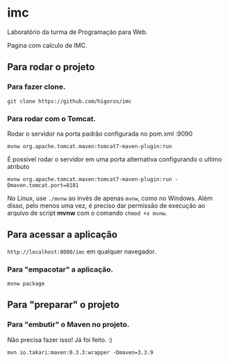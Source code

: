 # imc

Laboratório da turma de Programação para Web.

Pagina com calculo de IMC.

## Para rodar o projeto

### Para fazer clone.

`git clone https://github.com/higoros/imc`

### Para rodar com o Tomcat.

Rodar o servidor na porta padrão configurada no pom.xml :9090

`mvnw org.apache.tomcat.maven:tomcat7-maven-plugin:run`

É possivel rodar o servidor em uma porta alternativa configurando o ultimo atributo 

`mvnw org.apache.tomcat.maven:tomcat7-maven-plugin:run -Dmaven.tomcat.port=8181`

No Linux, use `./mvnw` ao invés de apenas `mvnw`, como no Windows. Além disso, pelo menos uma vez, é preciso dar permissão de execução ao arquivo de script **mvnw** com o comando `chmod +x mvnw`.

## Para acessar a aplicação

`http://localhost:8080/imc` em qualquer navegador.

### Para "empacotar" a aplicação.

`mvnw package`

## Para "preparar" o projeto

### Para "embutir" o Maven no projeto.

Não precisa fazer isso! Já foi feito. :)

`mvn io.takari:maven:0.3.3:wrapper -Dmaven=3.3.9`

